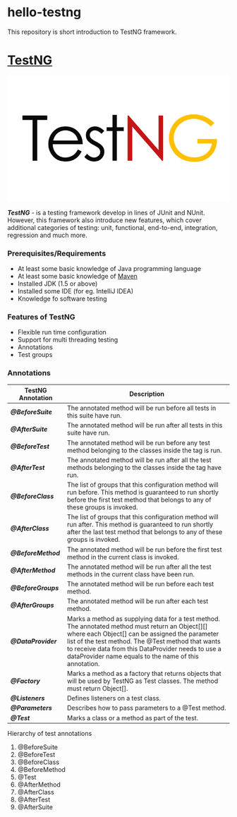 # hello-testng
This repository is short introduction to TestNG framework.

# [TestNG](https://testng.org/doc/)
![TestNG](images/TestNG-Logo.png)

***TestNG*** - is a testing framework develop in lines of JUnit and NUnit. 
However, this framework also introduce new features, which cover additional 
categories of testing: unit, functional, end-to-end, integration, regression
and much more.

### Prerequisites/Requirements
* At least some basic knowledge of Java programming language
* At least some basic knowledge of [Maven](https://maven.apache.org/) 
* Installed JDK (1.5 or above)
* Installed some IDE (for eg. IntelliJ IDEA)
* Knowledge fo software testing

### Features of TestNG
* Flexible run time configuration
* Support for multi threading testing
* Annotations
* Test groups

### Annotations
|TestNG Annotation      |Description|
|-----------------------|-----------|
|***@BeforeSuite***	    |The annotated method will be run before all tests in this suite have run.|
|***@AfterSuite***	    |The annotated method will be run after all tests in this suite have run.|
|***@BeforeTest***	    |The annotated method will be run before any test method belonging to the classes inside the <test> tag is run.|
|***@AfterTest***	    |The annotated method will be run after all the test methods belonging to the classes inside the <test> tag have run.|
|***@BeforeClass***	    |The list of groups that this configuration method will run before. This method is guaranteed to run shortly before the first test method that belongs to any of these groups is invoked.|
|***@AfterClass***	    |The list of groups that this configuration method will run after. This method is guaranteed to run shortly after the last test method that belongs to any of these groups is invoked.|
|***@BeforeMethod***	|The annotated method will be run before the first test method in the current class is invoked.|
|***@AfterMethod***	    |The annotated method will be run after all the test methods in the current class have been run.|
|***@BeforeGroups***	|The annotated method will be run before each test method.|
|***@AfterGroups***	    |The annotated method will be run after each test method.|
|***@DataProvider***    |Marks a method as supplying data for a test method. The annotated method must return an Object[][] where each Object[] can be assigned the parameter list of the test method. The @Test method that wants to receive data from this DataProvider needs to use a dataProvider name equals to the name of this annotation.|
|***@Factory***         |Marks a method as a factory that returns objects that will be used by TestNG as Test classes. The method must return Object[].|
|***@Listeners***       |Defines listeners on a test class.|
|***@Parameters***      |Describes how to pass parameters to a @Test method.|
|***@Test***            |Marks a class or a method as part of the test.|

Hierarchy of test annotations
1. @BeforeSuite
2. @BeforeTest
3. @BeforeClass
4. @BeforeMethod
5. @Test
6. @AfterMethod
7. @AfterClass
8. @AfterTest
9. @AfterSuite














